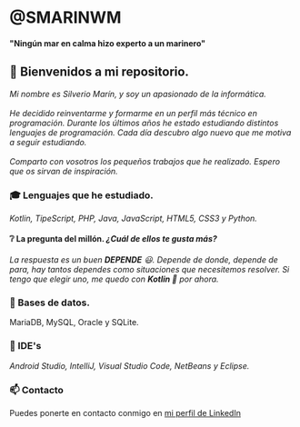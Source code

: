 # @SMARINWM
#### "Ningún mar en calma hizo experto a un marinero"

## 👋 Bienvenidos a mi repositorio.

*Mi nombre es Silverio Marín, y soy un apasionado de la informática.*
<br><br>
*He decidido reinventarme y formarme en un perfil más técnico en programación. Durante los últimos años he estado estudiando distintos lenguajes de programación. Cada día descubro algo nuevo que me motiva a seguir estudiando.*
<br> <br>
*Comparto con vosotros los pequeños trabajos que he realizado. Espero que os sirvan de inspiración.*

### :mortar_board: Lenguajes que he estudiado. 
*Kotlin, TipeScript, PHP, Java, JavaScript, HTML5, CSS3 y Python.*

#### :grey_question: La pregunta del millón. *¿Cuál de ellos te gusta más?* 
*La respuesta es un buen **DEPENDE** :smiley:. Depende de donde, depende de para, 
hay tantos dependes como situaciones que necesitemos resolver. 
Si tengo que elegir uno, me quedo con **Kotlin 💞️** por ahora.* 


### :minidisc: Bases de datos.

MariaDB, MySQL, Oracle y SQLite.

### :wrench: IDE's 
*Android Studio, IntelliJ, Visual Studio Code, NetBeans y Eclipse.*

### 📫 Contacto

Puedes ponerte en contacto conmigo en [mi perfil de LinkedIn](https://www.linkedin.com/in/silveriomarín)



